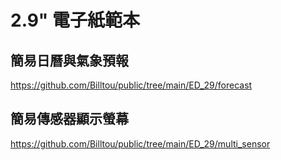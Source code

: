 # 2.9" 電子紙範本

## 簡易日曆與氣象預報
https://github.com/Billtou/public/tree/main/ED_29/forecast

## 簡易傳感器顯示螢幕
https://github.com/Billtou/public/tree/main/ED_29/multi_sensor
